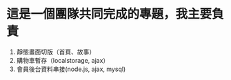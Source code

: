 # 這是一個團隊共同完成的專題，我主要負責
1. 靜態畫面切版（首頁、故事）
2. 購物車暫存（localstorage, ajax）
3. 會員後台資料串接(node.js, ajax, mysql)
